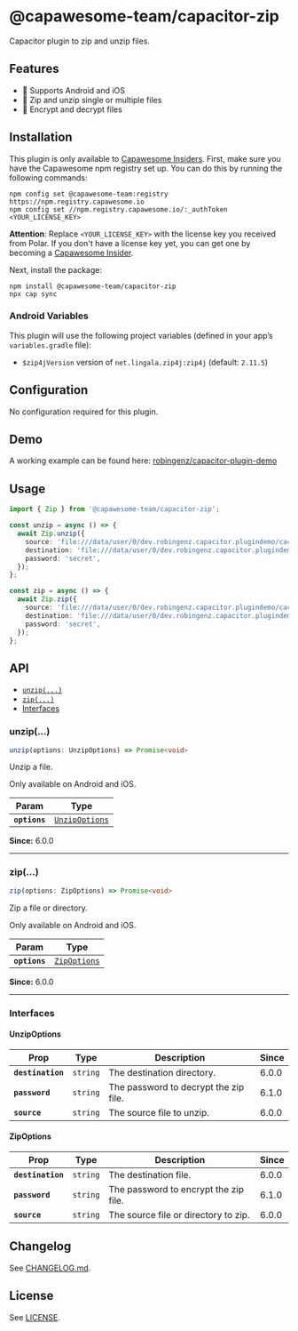 # @capawesome-team/capacitor-zip

Capacitor plugin to zip and unzip files.

## Features

- 🔋 Supports Android and iOS
- 📁 Zip and unzip single or multiple files
- 🔑 Encrypt and decrypt files

## Installation

This plugin is only available to [Capawesome Insiders](https://capawesome.io/sponsors/insiders/). 
First, make sure you have the Capawesome npm registry set up.
You can do this by running the following commands:

```
npm config set @capawesome-team:registry https://npm.registry.capawesome.io
npm config set //npm.registry.capawesome.io/:_authToken <YOUR_LICENSE_KEY>
```

**Attention**: Replace `<YOUR_LICENSE_KEY>` with the license key you received from Polar. If you don't have a license key yet, you can get one by becoming a [Capawesome Insider](https://capawesome.io/sponsors/insiders/).

Next, install the package:

```
npm install @capawesome-team/capacitor-zip
npx cap sync
```

### Android Variables

This plugin will use the following project variables (defined in your app’s `variables.gradle` file):

- `$zip4jVersion` version of `net.lingala.zip4j:zip4j` (default: `2.11.5`)

## Configuration

No configuration required for this plugin.

## Demo

A working example can be found here: [robingenz/capacitor-plugin-demo](https://github.com/robingenz/capacitor-plugin-demo)

## Usage

```typescript
import { Zip } from '@capawesome-team/capacitor-zip';

const unzip = async () => {
  await Zip.unzip({
    source: 'file:///data/user/0/dev.robingenz.capacitor.plugindemo/cache/1714900095398.zip',
    destination: 'file:///data/user/0/dev.robingenz.capacitor.plugindemo/cache/1714900095398',
    password: 'secret',
  });
};

const zip = async () => {
  await Zip.zip({
    source: 'file:///data/user/0/dev.robingenz.capacitor.plugindemo/cache/1714900095398',
    destination: 'file:///data/user/0/dev.robingenz.capacitor.plugindemo/cache/1714900095398.zip',
    password: 'secret',
  });
};
```

## API

<docgen-index>

* [`unzip(...)`](#unzip)
* [`zip(...)`](#zip)
* [Interfaces](#interfaces)

</docgen-index>

<docgen-api>
<!--Update the source file JSDoc comments and rerun docgen to update the docs below-->

### unzip(...)

```typescript
unzip(options: UnzipOptions) => Promise<void>
```

Unzip a file.

Only available on Android and iOS.

| Param         | Type                                                  |
| ------------- | ----------------------------------------------------- |
| **`options`** | <code><a href="#unzipoptions">UnzipOptions</a></code> |

**Since:** 6.0.0

--------------------


### zip(...)

```typescript
zip(options: ZipOptions) => Promise<void>
```

Zip a file or directory.

Only available on Android and iOS.

| Param         | Type                                              |
| ------------- | ------------------------------------------------- |
| **`options`** | <code><a href="#zipoptions">ZipOptions</a></code> |

**Since:** 6.0.0

--------------------


### Interfaces


#### UnzipOptions

| Prop              | Type                | Description                           | Since |
| ----------------- | ------------------- | ------------------------------------- | ----- |
| **`destination`** | <code>string</code> | The destination directory.            | 6.0.0 |
| **`password`**    | <code>string</code> | The password to decrypt the zip file. | 6.1.0 |
| **`source`**      | <code>string</code> | The source file to unzip.             | 6.0.0 |


#### ZipOptions

| Prop              | Type                | Description                           | Since |
| ----------------- | ------------------- | ------------------------------------- | ----- |
| **`destination`** | <code>string</code> | The destination file.                 | 6.0.0 |
| **`password`**    | <code>string</code> | The password to encrypt the zip file. | 6.1.0 |
| **`source`**      | <code>string</code> | The source file or directory to zip.  | 6.0.0 |

</docgen-api>

## Changelog

See [CHANGELOG.md](https://github.com/capawesome-team/capacitor-plugins/blob/main/packages/zip/CHANGELOG.md).

## License

See [LICENSE](https://github.com/capawesome-team/capacitor-plugins/blob/main/packages/zip/LICENSE).
